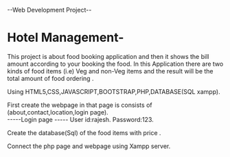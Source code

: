 --Web Development Project--
# Hotel Management- 
 This  project is about food booking  application and  then it shows the bill amount according to your booking the food.
 In this Application there are two kinds of food items (i.e) Veg and non-Veg items  and the result will be the total amount of food ordering .
 
 Using HTML5,CSS,JAVASCRIPT,BOOTSTRAP,PHP,DATABASE(SQL xampp).


First create the webpage  in that page  is consists of (about,contact,location,login page).                                                  
     -----Login page ----- 
   User id:rajesh.
   Password:123.

Create the database(Sql) of the food items with price .

Connect the php page  and webpage using Xampp server.


